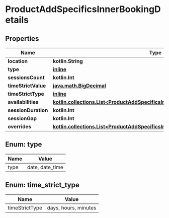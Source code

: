 
# ProductAddSpecificsInnerBookingDetails

## Properties
| Name | Type | Description | Notes |
| ------------ | ------------- | ------------- | ------------- |
| **location** | **kotlin.String** |  |  |
| **type** | [**inline**](#Type) |  |  |
| **sessionsCount** | **kotlin.Int** |  |  |
| **timeStrictValue** | [**java.math.BigDecimal**](java.math.BigDecimal.md) |  |  |
| **timeStrictType** | [**inline**](#TimeStrictType) |  |  |
| **availabilities** | [**kotlin.collections.List&lt;ProductAddSpecificsInnerBookingDetailsAvailabilitiesInner&gt;**](ProductAddSpecificsInnerBookingDetailsAvailabilitiesInner.md) |  |  |
| **sessionDuration** | **kotlin.Int** |  |  [optional] |
| **sessionGap** | **kotlin.Int** |  |  [optional] |
| **overrides** | [**kotlin.collections.List&lt;ProductAddSpecificsInnerBookingDetailsOverridesInner&gt;**](ProductAddSpecificsInnerBookingDetailsOverridesInner.md) |  |  [optional] |


<a id="Type"></a>
## Enum: type
| Name | Value |
| ---- | ----- |
| type | date, date_time |


<a id="TimeStrictType"></a>
## Enum: time_strict_type
| Name | Value |
| ---- | ----- |
| timeStrictType | days, hours, minutes |



